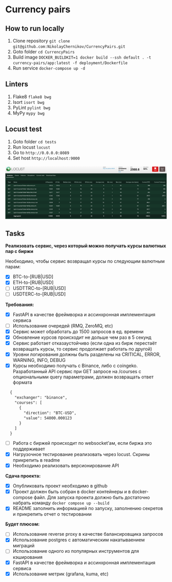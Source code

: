 # Currency pairs

## How to run locally

1. Clone repository `git clone git@github.com:NikolayChernikov/CurrencyPairs.git`
2. Goto folder `cd CurrencyPairs`
3. Build image `DOCKER_BUILDKIT=1 docker build --ssh default . -t currency-pairs/app:latest -f deployment/Dockerfile`
4. Run service `docker-compose up -d`

## Linters

1. Flake8 `flake8 bwg`
2. Isort `isort bwg`
3. PyLint `pylint bwg`
4. MyPy `mypy bwg`

## Locust test
1. Goto folder `cd tests`
2. Run locust `locust`
3. Go to `http://0.0.0.0:8089`
4. Set host `http://localhost:9000`

![img.png](tests/img.png)

## Tasks
**Реализовать сервис, через который можно получать курсы валютных пар с биржи**

Необходимо, чтобы сервис возвращал курсы по следующим валютным парам:
- [x] BTC-to-[RUB|USD]
- [x] ETH-to-[RUB|USD]
- [ ] USDTTRC-to-[RUB|USD]
- [ ] USDTERC-to-[RUB|USD]

**Требования:**
- [x] FastAPI в качестве фреймворка и ассинхронная имплементация сервиса
- [ ] Использование очередей (RMQ, ZeroMQ, etc)
- [x] Сервис может обработать до 1500 запросов в ед. времени
- [x] Обновление курсов происходит не дольше чем раз в 5 секунд
- [x] Сервис работает отказаустойчиво (если одна из бирж перестаёт возвращать курсы, то сервис продолжает работать по другой)
- [x] Уровни логирования должны быть разделены на CRITICAL, ERROR, WARNING, INFO, DEBUG 
- [x] Курсы необходимо получать c Binance, либо c coingeko. Разработанный API сервис при GET запросе на /courses c опциональными query параметрами, должен возвращать ответ формата 
```
  {
    "exchanger": "binance", 
    "courses": [
      {
        "direction": "BTC-USD",
        "value": 54000.000123
      }
    ]
  }
```
- [ ] Работа с биржей происходит по websocket’ам, если биржа это поддерживает
- [x] Нагрузочное тестирование реализовать через locust. Скрины прикрепить в readme
- [x] Необходимо реализовать версионирование API

**Сдача проекта:**
- [x] Опубликовать проект необходимо в github
- [x] Проект должен быть собран в docker контейнеры и в docker-compose файл. Для запуска проекта должно быть достаточно набрать команду `docker compose up --build`
- [x] README заполнить информацией по запуску, заполнению секретов и прикрепить отчет о тестировании

**Будет плюсом:**
- [ ] Использование reverse proxy в качестве балансировщика запросов
- [x] Использование postgres с автоматическим накатываением миграций
- [ ] Использование одного из популярных инструментов для кэширования
- [x] FastAPI в качестве фреймворка и ассинхронная имплементация сервиса
- [x] Использование метрик (grafana, kuma, etc)